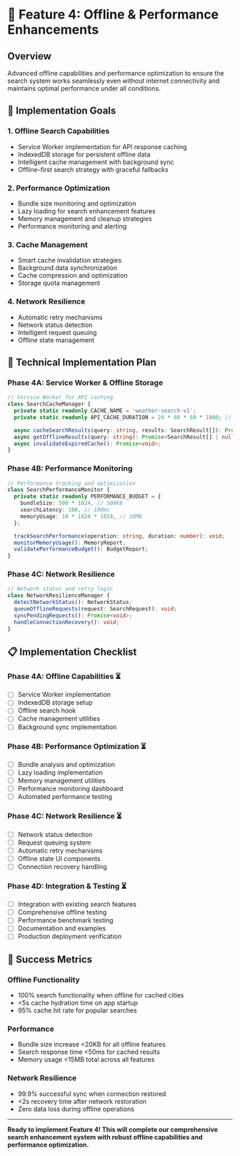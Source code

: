 # 🚀 Feature 4: Offline & Performance Enhancements

## Overview

Advanced offline capabilities and performance optimization to ensure the search system works
seamlessly even without internet connectivity and maintains optimal performance under all
conditions.

## 🎯 **Implementation Goals**

### 1. **Offline Search Capabilities**

- Service Worker implementation for API response caching
- IndexedDB storage for persistent offline data
- Intelligent cache management with background sync
- Offline-first search strategy with graceful fallbacks

### 2. **Performance Optimization**

- Bundle size monitoring and optimization
- Lazy loading for search enhancement features
- Memory management and cleanup strategies
- Performance monitoring and alerting

### 3. **Cache Management**

- Smart cache invalidation strategies
- Background data synchronization
- Cache compression and optimization
- Storage quota management

### 4. **Network Resilience**

- Automatic retry mechanisms
- Network status detection
- Intelligent request queuing
- Offline state management

## 🔧 **Technical Implementation Plan**

### **Phase 4A: Service Worker & Offline Storage**

```typescript
// Service Worker for API caching
class SearchCacheManager {
  private static readonly CACHE_NAME = 'weather-search-v1';
  private static readonly API_CACHE_DURATION = 24 * 60 * 60 * 1000; // 24 hours

  async cacheSearchResults(query: string, results: SearchResult[]): Promise<void>;
  async getOfflineResults(query: string): Promise<SearchResult[] | null>;
  async invalidateExpiredCache(): Promise<void>;
}
```

### **Phase 4B: Performance Monitoring**

```typescript
// Performance tracking and optimization
class SearchPerformanceMonitor {
  private static readonly PERFORMANCE_BUDGET = {
    bundleSize: 500 * 1024, // 500KB
    searchLatency: 100, // 100ms
    memoryUsage: 10 * 1024 * 1024, // 10MB
  };

  trackSearchPerformance(operation: string, duration: number): void;
  monitorMemoryUsage(): MemoryReport;
  validatePerformanceBudget(): BudgetReport;
}
```

### **Phase 4C: Network Resilience**

```typescript
// Network status and retry logic
class NetworkResilienceManager {
  detectNetworkStatus(): NetworkStatus;
  queueOfflineRequests(request: SearchRequest): void;
  syncPendingRequests(): Promise<void>;
  handleConnectionRecovery(): void;
}
```

## 📋 **Implementation Checklist**

### **Phase 4A: Offline Capabilities** ⏳

- [ ] Service Worker implementation
- [ ] IndexedDB storage setup
- [ ] Offline search hook
- [ ] Cache management utilities
- [ ] Background sync implementation

### **Phase 4B: Performance Optimization** ⏳

- [ ] Bundle analysis and optimization
- [ ] Lazy loading implementation
- [ ] Memory management utilities
- [ ] Performance monitoring dashboard
- [ ] Automated performance testing

### **Phase 4C: Network Resilience** ⏳

- [ ] Network status detection
- [ ] Request queuing system
- [ ] Automatic retry mechanisms
- [ ] Offline state UI components
- [ ] Connection recovery handling

### **Phase 4D: Integration & Testing** ⏳

- [ ] Integration with existing search features
- [ ] Comprehensive offline testing
- [ ] Performance benchmark testing
- [ ] Documentation and examples
- [ ] Production deployment verification

## 🎯 **Success Metrics**

### **Offline Functionality**

- 100% search functionality when offline for cached cities
- <5s cache hydration time on app startup
- 95% cache hit rate for popular searches

### **Performance**

- Bundle size increase <20KB for all offline features
- Search response time <50ms for cached results
- Memory usage <15MB total across all features

### **Network Resilience**

- 99.9% successful sync when connection restored
- <2s recovery time after network restoration
- Zero data loss during offline operations

---

**Ready to implement Feature 4! This will complete our comprehensive search enhancement system with
robust offline capabilities and performance optimization.**
